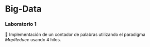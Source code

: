 # Big-Data
### Laboratorio 1
🙂 Implementación de un contador de palabras utilizando el paradigma _MapReduce_ usando  4 hilos. 
